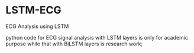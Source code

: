 # LSTM-ECG
ECG Analysis using LSTM

python code for ECG signal analysis with LSTM layers is only for academic purpose while that with BiLSTM layers is research work; 
